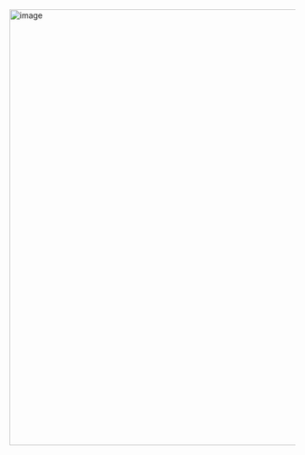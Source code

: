 <img width="1366" height="768" alt="image" src="https://github.com/user-attachments/assets/d737b469-0fff-4c86-b70f-1bc6bd68ecec" />

